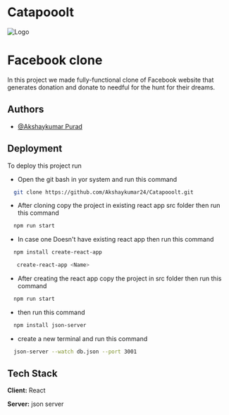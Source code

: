 # Catapooolt



![Logo](http://medici-social.s3.amazonaws.com/linkedin_data/images/http://www.linkedin.com/company/catapooolt/image)

    
# Facebook clone

In this project we made fully-functional clone of Facebook website that 
generates donation and donate to needful for the hunt for their dreams.


## Authors

- [@Akshaykumar Purad](https://github.com/Akshaykumar24)
  
  
## Deployment

To deploy this project run

- Open the git bash in yor system and run this command
```bash
  git clone https://github.com/Akshaykumar24/Catapooolt.git
```
  
 - After cloning copy the project in existing  react app src folder then run this command    
```bash
  npm run start
```
- In case one Doesn't have existing react app then  run this command

```bash
  npm install create-react-app
```
```bash
   create-react-app <Name>
```
- After creating the react app copy the project in src folder then run this command
```bash
  npm run start
```

-  then run this command
```bash
  npm install json-server
```
- create a new terminal and run this command 
```bash
  json-server --watch db.json --port 3001
```

## Tech Stack

**Client:** React 

**Server:** json server

  
